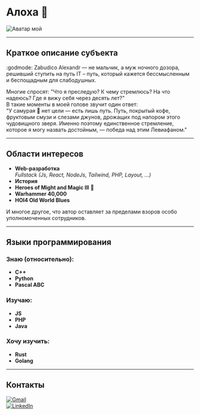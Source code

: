 # Алоха 👋

![Аватар мой](https://github.com/.png)

---

## Краткое описание субъекта

:godmode: Zabudico Alexandr — не мальчик, а муж ночного дозора, решивший ступить на путь IT – путь, который кажется бессмысленным и беспощадным для слабодушных.

Многие спросят: "Что я преследую? К чему стремлюсь? На что надеюсь? Где я вижу себя через десять лет?"  
В такие моменты в моей голове звучит один ответ:  
"У самурая :japanese_goblin: нет цели — есть лишь путь. Путь, покрытый кофе, фруктовым смузи и слезами джунов, дрожащих под напором этого чудовищного зверя. Именно поэтому единственное стремление, которое я могу назвать достойным, — победа над этим Левиафаном."

---

## Области интересов

- **Web-разработка**  
  _Fullstack (Js, React, NodeJs, Tailwind, PHP, Layout, ...)_
- **История**
- **Heroes of Might and Magic III** :dragon:
- **Warhammer 40,000**
- **HOI4 Old World Blues**

И многое другое, что автор оставляет за пределами взоров особо уполномоченных сотрудников.

---

## Языки программирования

### Знаю (относительно):

- **C++**
- **Python**
- **Pascal ABC**

### Изучаю:

- **JS**
- **PHP**
- **Java**

### Хочу изучить:

- **Rust**
- **Golang**

---

## Контакты

[![Gmail](https://upload.wikimedia.org/wikipedia/commons/thumb/7/7e/Gmail_icon_%282020%29.svg/32px-Gmail_icon_%282020%29.svg.png)](https://mail.google.com/mail/u/0/#inbox?compose=GTvVlcSDbttxZrSJNQlVKmgCjGJQbMBvqPRRwGjTqVpSxLHxcDqhlXvnBWpjVBFSctrjDklZtdCZB)  
[![LinkedIn](https://upload.wikimedia.org/wikipedia/commons/thumb/a/aa/LinkedIn_2021.svg/32px-LinkedIn_2021.svg.png)](https://www.linkedin.com/in/alexandr-zabudico-150b66244/)
